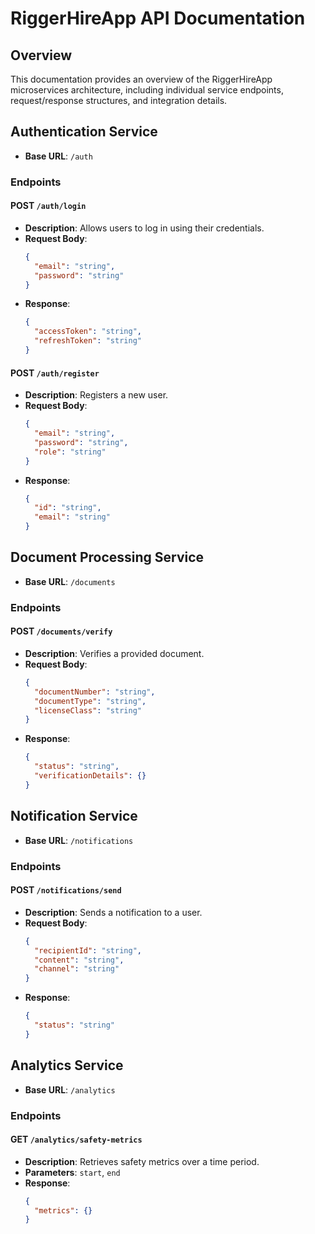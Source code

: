 # RiggerHireApp API Documentation

## Overview
This documentation provides an overview of the RiggerHireApp microservices architecture, including individual service endpoints, request/response structures, and integration details.

## Authentication Service
- **Base URL**: `/auth`

### Endpoints

#### POST `/auth/login`
- **Description**: Allows users to log in using their credentials.
- **Request Body**:
  ```json
  {
    "email": "string",
    "password": "string"
  }
  ```
- **Response**:
  ```json
  {
    "accessToken": "string",
    "refreshToken": "string"
  }
  ```

#### POST `/auth/register`
- **Description**: Registers a new user.
- **Request Body**:
  ```json
  {
    "email": "string",
    "password": "string",
    "role": "string"
  }
  ```
- **Response**:
  ```json
  {
    "id": "string",
    "email": "string"
  }
  ```

## Document Processing Service
- **Base URL**: `/documents`

### Endpoints

#### POST `/documents/verify`
- **Description**: Verifies a provided document.
- **Request Body**:
  ```json
  {
    "documentNumber": "string",
    "documentType": "string",
    "licenseClass": "string"
  }
  ```
- **Response**:
  ```json
  {
    "status": "string",
    "verificationDetails": {}
  }
  ```

## Notification Service
- **Base URL**: `/notifications`

### Endpoints

#### POST `/notifications/send`
- **Description**: Sends a notification to a user.
- **Request Body**:
  ```json
  {
    "recipientId": "string",
    "content": "string",
    "channel": "string"
  }
  ```
- **Response**:
  ```json
  {
    "status": "string"
  }
  ```

## Analytics Service
- **Base URL**: `/analytics`

### Endpoints

#### GET `/analytics/safety-metrics`
- **Description**: Retrieves safety metrics over a time period.
- **Parameters**: `start`, `end`
- **Response**:
  ```json
  {
    "metrics": {}
  }
  ```
